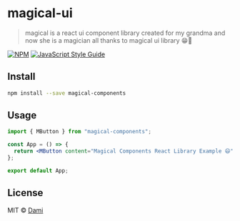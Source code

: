 # magical-ui

> magical is a react ui component library created for my grandma and now she is a magician all thanks to magical ui library 😁🤣

[![NPM](https://img.shields.io/npm/v/magical-ui.svg)](https://www.npmjs.com/package/magical-ui) [![JavaScript Style Guide](https://img.shields.io/badge/code_style-standard-brightgreen.svg)](https://standardjs.com)

## Install

```bash
npm install --save magical-components
```

## Usage

```jsx
import { MButton } from "magical-components";

const App = () => {
  return <MButton content="Magical Components React Library Example 😄" />;
};

export default App;
```

## License

MIT © [Dami](https://github.com/Dami)
